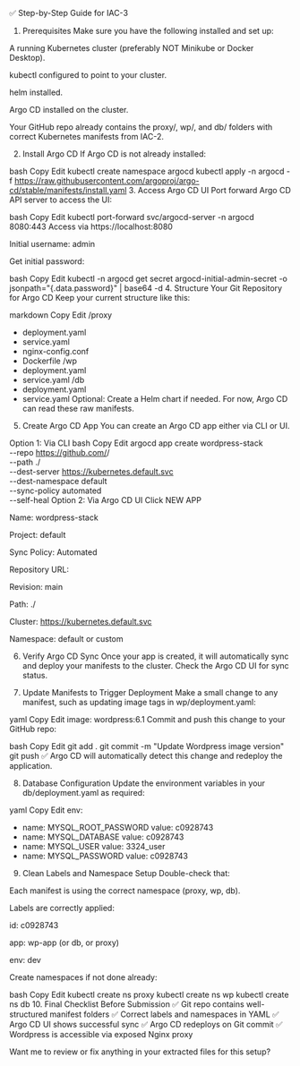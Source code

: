✅ Step-by-Step Guide for IAC-3
1. Prerequisites
Make sure you have the following installed and set up:

A running Kubernetes cluster (preferably NOT Minikube or Docker Desktop).

kubectl configured to point to your cluster.

helm installed.

Argo CD installed on the cluster.

Your GitHub repo already contains the proxy/, wp/, and db/ folders with correct Kubernetes manifests from IAC-2.

2. Install Argo CD
If Argo CD is not already installed:

bash
Copy
Edit
kubectl create namespace argocd
kubectl apply -n argocd -f https://raw.githubusercontent.com/argoproj/argo-cd/stable/manifests/install.yaml
3. Access Argo CD UI
Port forward Argo CD API server to access the UI:

bash
Copy
Edit
kubectl port-forward svc/argocd-server -n argocd 8080:443
Access via https://localhost:8080

Initial username: admin

Get initial password:

bash
Copy
Edit
kubectl -n argocd get secret argocd-initial-admin-secret -o jsonpath="{.data.password}" | base64 -d
4. Structure Your Git Repository for Argo CD
Keep your current structure like this:

markdown
Copy
Edit
/proxy
  - deployment.yaml
  - service.yaml
  - nginx-config.conf
  - Dockerfile
/wp
  - deployment.yaml
  - service.yaml
/db
  - deployment.yaml
  - service.yaml
Optional: Create a Helm chart if needed. For now, Argo CD can read these raw manifests.

5. Create Argo CD App
You can create an Argo CD app either via CLI or UI.

Option 1: Via CLI
bash
Copy
Edit
argocd app create wordpress-stack \
  --repo https://github.com/<your-github-username>/<your-repo> \
  --path ./ \
  --dest-server https://kubernetes.default.svc \
  --dest-namespace default \
  --sync-policy automated \
  --self-heal
Option 2: Via Argo CD UI
Click NEW APP

Name: wordpress-stack

Project: default

Sync Policy: Automated

Repository URL: <your GitHub repo URL>

Revision: main

Path: ./

Cluster: https://kubernetes.default.svc

Namespace: default or custom

6. Verify Argo CD Sync
Once your app is created, it will automatically sync and deploy your manifests to the cluster. Check the Argo CD UI for sync status.

7. Update Manifests to Trigger Deployment
Make a small change to any manifest, such as updating image tags in wp/deployment.yaml:

yaml
Copy
Edit
image: wordpress:6.1
Commit and push this change to your GitHub repo:

bash
Copy
Edit
git add .
git commit -m "Update Wordpress image version"
git push
✅ Argo CD will automatically detect this change and redeploy the application.

8. Database Configuration
Update the environment variables in your db/deployment.yaml as required:

yaml
Copy
Edit
env:
  - name: MYSQL_ROOT_PASSWORD
    value: c0928743
  - name: MYSQL_DATABASE
    value: c0928743
  - name: MYSQL_USER
    value: 3324_user
  - name: MYSQL_PASSWORD
    value: c0928743
9. Clean Labels and Namespace Setup
Double-check that:

Each manifest is using the correct namespace (proxy, wp, db).

Labels are correctly applied:

id: c0928743

app: wp-app (or db, or proxy)

env: dev

Create namespaces if not done already:

bash
Copy
Edit
kubectl create ns proxy
kubectl create ns wp
kubectl create ns db
10. Final Checklist Before Submission
✅ Git repo contains well-structured manifest folders
✅ Correct labels and namespaces in YAML
✅ Argo CD UI shows successful sync
✅ Argo CD redeploys on Git commit
✅ Wordpress is accessible via exposed Nginx proxy

Want me to review or fix anything in your extracted files for this setup?








